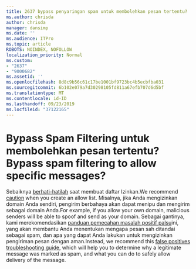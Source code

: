 ```yaml
---
title: 2637 bypass penyaringan spam untuk membolehkan pesan tertentu?
ms.author: chrisda
author: chrisda
manager: dansimp
ms.date: ''
ms.audience: ITPro
ms.topic: article
ROBOTS: NOINDEX, NOFOLLOW
localization_priority: Normal
ms.custom:
- "2637"
- "9000682"
ms.assetid: ''
ms.openlocfilehash: 8d8c9b56c61c17be1001bf9723bc4b5ecbfba031
ms.sourcegitcommit: 6b102e079a7d30298105fd811a67efb707d6d5bf
ms.translationtype: MT
ms.contentlocale: id-ID
ms.lasthandoff: 09/23/2019
ms.locfileid: "37122165"
---
```

# <a name="bypass-spam-filtering-to-allow-specific-messages"></a><span data-ttu-id="82ac2-102">Bypass Spam Filtering untuk membolehkan pesan tertentu?</span><span class="sxs-lookup"><span data-stu-id="82ac2-102">Bypass spam filtering to allow specific messages?</span></span>

<span data-ttu-id="82ac2-103">Sebaiknya [berhati-hatilah](https://docs.microsoft.com/exchange/troubleshoot/antispam/cautions-against-bypassing-spam-filters) saat membuat daftar Izinkan.</span><span class="sxs-lookup"><span data-stu-id="82ac2-103">We recommend [caution](https://docs.microsoft.com/exchange/troubleshoot/antispam/cautions-against-bypassing-spam-filters) when you create an allow list.</span></span> <span data-ttu-id="82ac2-104">Misalnya, jika Anda mengizinkan domain Anda sendiri, pengirim berbahaya akan dapat menipu dan mengirim sebagai domain Anda.</span><span class="sxs-lookup"><span data-stu-id="82ac2-104">For example, if you allow your own domain, malicious senders will be able to spoof and send as your domain.</span></span>  <span data-ttu-id="82ac2-105">Sebagai gantinya, kami merekomendasikan [panduan pemecahan masalah positif palsu](https://docs.microsoft.com/office365/securitycompliance/prevent-email-from-being-marked-as-spam)ini, yang akan membantu Anda menentukan mengapa pesan sah ditandai sebagai spam, dan apa yang dapat Anda lakukan untuk mengizinkan pengiriman pesan dengan aman.</span><span class="sxs-lookup"><span data-stu-id="82ac2-105">Instead, we recommend this [false positives troubleshooting guide](https://docs.microsoft.com/office365/securitycompliance/prevent-email-from-being-marked-as-spam), which will help you to determine why a legitimate message was marked as spam, and what you can do to safely allow delivery of the message.</span></span>
